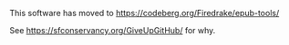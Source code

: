 This software has moved to
https://codeberg.org/Firedrake/epub-tools/

See https://sfconservancy.org/GiveUpGitHub/ for why.
